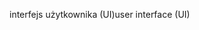 <span data-ttu-id="26b2b-101">interfejs użytkownika (UI)</span><span class="sxs-lookup"><span data-stu-id="26b2b-101">user interface (UI)</span></span>